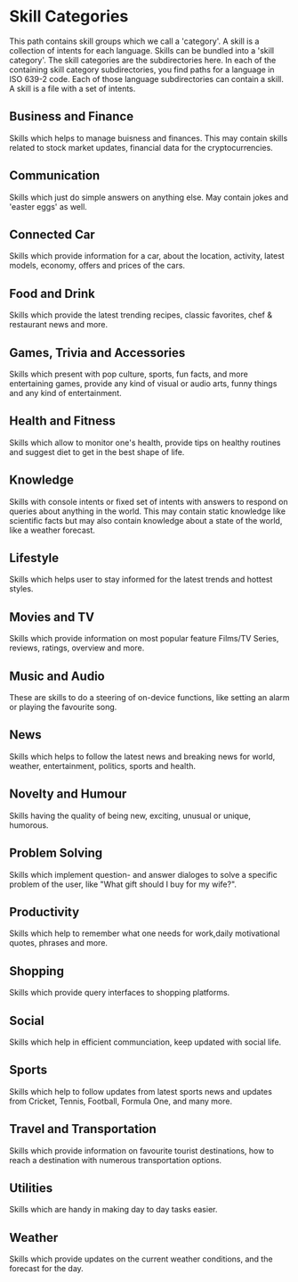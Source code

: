 # Skill Categories
This path contains skill groups which we call a 'category'. 
A skill is a collection of intents for each language. Skills can be bundled into a 'skill category'.
The skill categories are the subdirectories here.
In each of the containing skill category subdirectories, you find paths for a language in ISO 639-2 code.
Each of those language subdirectories can contain a skill. A skill is a file with a set of intents.


## Business and Finance
Skills which helps to manage buisness and finances. This may contain skills related to stock market updates, financial data for the cryptocurrencies.

## Communication
Skills which just do simple answers on anything else. May contain jokes and 'easter eggs' as well.

## Connected Car
Skills which provide information for a car, about the location, activity, latest models, economy, offers and prices of the cars.

## Food and Drink
Skills which provide the latest trending recipes, classic favorites, chef & restaurant news and more.

## Games, Trivia and Accessories
Skills which present with pop culture, sports, fun facts, and more entertaining games, provide any kind of visual or audio arts, funny things and any kind of entertainment.


## Health and Fitness
Skills which allow to monitor one's health, provide tips on healthy routines and suggest diet to get in the best shape of life.  

## Knowledge
Skills with console intents or fixed set of intents with answers to respond on queries about anything in the world.
This may contain static knowledge like scientific facts but may also contain knowledge about a state of the world, like a weather forecast.

## Lifestyle
Skills which helps user to stay informed for the latest trends and hottest styles.

## Movies and TV
Skills which provide information on most popular feature Films/TV Series, reviews, ratings, overview and more.

## Music and Audio
These are skills to do a steering of on-device functions, like setting an alarm or playing the favourite song. 

## News
Skills which helps to follow the latest news and breaking news for world, weather, entertainment, politics, sports and health.

## Novelty and Humour
Skills having the quality of being new, exciting, unusual or unique, humorous.

## Problem Solving
Skills which implement question- and answer dialoges to solve a specific problem of the user, like "What gift should I buy for my wife?".

## Productivity
Skills which help to remember what one needs for work,daily motivational quotes, phrases and more.

## Shopping
Skills which provide query interfaces to shopping platforms.

## Social
Skills which help in efficient communciation, keep updated with social life.

## Sports
Skills which help to follow updates from latest sports news and updates from Cricket, Tennis, Football, Formula One, and many more.

## Travel and Transportation
Skills which provide information on favourite tourist destinations, how to reach a destination with numerous transportation options.

## Utilities
Skills which are handy in making day to day tasks easier.

## Weather
Skills which provide updates on the current weather conditions, and the forecast for the day.

